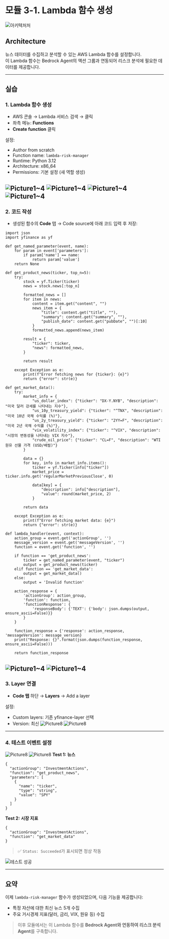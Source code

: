 # 모듈 3-1. Lambda 함수 생성

![아키텍처처](./images/Architecture.png)

## Architecture

뉴스 데이터를 수집하고 분석할 수 있는 AWS Lambda 함수를 설정합니다.  
이 Lambda 함수는 Bedrock Agent의 액션 그룹과 연동되어 리스크 분석에 필요한 데이터를 제공합니다.

---

## 실습

### 1. Lambda 함수 생성

- AWS 콘솔 → Lambda 서비스 검색 → 클릭
- 좌측 메뉴: **Functions**
- **Create function** 클릭

설정:
- Author from scratch
- Function name: `lambda-risk-manager`
- Runtime: Python 3.12
- Architecture: x86_64
- Permissions: 기본 설정 (새 역할 생성)

![Picture1~4](./images/Picture1.png)
![Picture1~4](./images/Picture2.png)
![Picture1~4](./images/Picture3.png)
![Picture1~4](./images/Picture4.png)
---

### 2. 코드 작성

- 생성된 함수의 **Code** 탭 → Code source에 아래 코드 입력 후 저장:

```
import json
import yfinance as yf

def get_named_parameter(event, name):
    for param in event['parameters']:
        if param['name'] == name:
            return param['value']
    return None

def get_product_news(ticker, top_n=5):
    try:
        stock = yf.Ticker(ticker)
        news = stock.news[:top_n]

        formatted_news = []
        for item in news:
            content = item.get("content", "")
            news_item = {
                "title": content.get("title", ""),
                "summary": content.get("summary", ""),
                "publish_date": content.get("pubDate", "")[:10]
            }
            formatted_news.append(news_item)

        result = {
            "ticker": ticker,
            "news": formatted_news,
        }

        return result

    except Exception as e:
        print(f"Error fetching news for {ticker}: {e}")
        return {"error": str(e)}

def get_market_data():
    try:
        market_info = {
            "us_dollar_index": {"ticker": "DX-Y.NYB", "description": "미국 달러 강세를 나타내는 지수"},
            "us_10y_treasury_yield": {"ticker": "^TNX", "description": "미국 10년 국채 수익률 (%)"},
            "us_2y_treasury_yield": {"ticker": "2YY=F", "description": "미국 2년 국채 수익률 (%)"},
            "vix_volatility_index": {"ticker": "^VIX", "description": "시장의 변동성을 나타내는 VIX 지수"},
            "crude_oil_price": {"ticker": "CL=F", "description": "WTI 원유 선물 가격 (USD/배럴)"}
        }

        data = {}
        for key, info in market_info.items():
            ticker = yf.Ticker(info["ticker"])
            market_price = ticker.info.get('regularMarketPreviousClose', 0)

            data[key] = {
                "description": info["description"],
                "value": round(market_price, 2)
            }

        return data

    except Exception as e:
        print(f"Error fetching market data: {e}")
        return {"error": str(e)}

def lambda_handler(event, context):
    action_group = event.get('actionGroup', '')
    message_version = event.get('messageVersion', '')
    function = event.get('function', '')

    if function == 'get_product_news':
        ticker = get_named_parameter(event, "ticker")
        output = get_product_news(ticker)
    elif function == 'get_market_data':
        output = get_market_data()
    else:
        output = 'Invalid function'

    action_response = {
        'actionGroup': action_group,
        'function': function,
        'functionResponse': {
            'responseBody': {'TEXT': {'body': json.dumps(output, ensure_ascii=False)}}
        }
    }

    function_response = {'response': action_response, 'messageVersion': message_version}
    print("Response: {}".format(json.dumps(function_response, ensure_ascii=False)))

    return function_response
```
![Picture1~4](./images/Picture5.png)
![Picture1~4](./images/Picture6.png)
---

### 3. Layer 연결

- **Code 탭** 하단 → **Layers** → Add a layer

설정:
- Custom layers: 기존 yfinance-layer 선택
- Version: 최신
![Picture8](./images/Picture7.png)
![Picture8](./images/Picture8.png)

---

### 4. 테스트 이벤트 설정

![Picture8](./images/Picture9.png)
![Picture8](./images/Picture10.png)
**Test 1: 뉴스**

```
{
  "actionGroup": "InvestmentActions",
  "function": "get_product_news",
  "parameters": [
    {
      "name": "ticker",
      "type": "string",
      "value": "SPY"
    }
  ]
}
```

**Test 2: 시장 지표**

```
{
  "actionGroup": "InvestmentActions",
  "function": "get_market_data"
}
```

> ✅ `Status: Succeeded`가 표시되면 정상 작동

![테스트 성공](./images/Picture11.png)

---

## 요약

이제 `lambda-risk-manager` 함수가 생성되었으며, 다음 기능을 제공합니다:

- 특정 자산에 대한 최신 뉴스 5개 수집
- 주요 거시경제 지표(달러, 금리, VIX, 원유 등) 수집

> 이후 모듈에서는 이 Lambda 함수를 **Bedrock Agent와 연동하여 리스크 분석 Agent**를 구축합니다.
